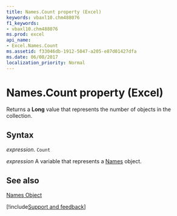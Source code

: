 ```yaml
---
title: Names.Count property (Excel)
keywords: vbaxl10.chm488076
f1_keywords:
- vbaxl10.chm488076
ms.prod: excel
api_name:
- Excel.Names.Count
ms.assetid: f33046db-1912-5047-a205-e87d01427dfa
ms.date: 06/08/2017
localization_priority: Normal
---
```



# Names.Count property (Excel)

Returns a  **Long** value that represents the number of objects in the collection.


## Syntax

_expression_. `Count`

_expression_ A variable that represents a [Names](Excel.Names.md) object.


## See also


[Names Object](Excel.Names.md)

[!include[Support and feedback](~/includes/feedback-boilerplate.md)]